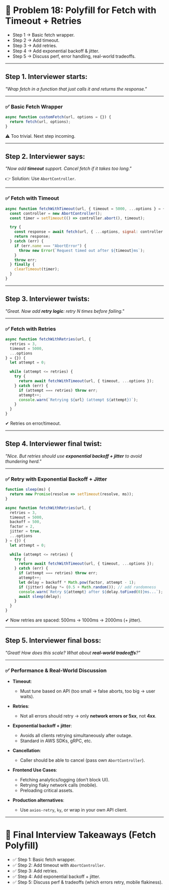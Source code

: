 # 🔎 Problem 18: Polyfill for Fetch with Timeout + Retries
* Step 1 → Basic fetch wrapper.
* Step 2 → Add timeout.
* Step 3 → Add retries.
* Step 4 → Add exponential backoff & jitter.
* Step 5 → Discuss perf, error handling, real-world tradeoffs.
---

## Step 1. Interviewer starts:

*"Wrap fetch in a function that just calls it and returns the response."*

---

### ✅ Basic Fetch Wrapper

```js
async function customFetch(url, options = {}) {
  return fetch(url, options);
}
```

⚠ Too trivial. Next step incoming.

---

## Step 2. Interviewer says:

*"Now add **timeout** support. Cancel fetch if it takes too long."*

👉 Solution: Use `AbortController`.

---

### ✅ Fetch with Timeout

```js
async function fetchWithTimeout(url, { timeout = 5000, ...options } = {}) {
  const controller = new AbortController();
  const timer = setTimeout(() => controller.abort(), timeout);

  try {
    const response = await fetch(url, { ...options, signal: controller.signal });
    return response;
  } catch (err) {
    if (err.name === "AbortError") {
      throw new Error(`Request timed out after ${timeout}ms`);
    }
    throw err;
  } finally {
    clearTimeout(timer);
  }
}
```

---

## Step 3. Interviewer twists:

*"Great. Now add **retry logic**: retry N times before failing."*

---

### ✅ Fetch with Retries

```js
async function fetchWithRetries(url, {
  retries = 3,
  timeout = 5000,
  ...options
} = {}) {
  let attempt = 0;

  while (attempt <= retries) {
    try {
      return await fetchWithTimeout(url, { timeout, ...options });
    } catch (err) {
      if (attempt === retries) throw err;
      attempt++;
      console.warn(`Retrying ${url} (attempt ${attempt})`);
    }
  }
}
```

✔ Retries on error/timeout.

---

## Step 4. Interviewer final twist:

*"Nice. But retries should use **exponential backoff + jitter** to avoid thundering herd."*

---

### ✅ Retry with Exponential Backoff + Jitter

```js
function sleep(ms) {
  return new Promise(resolve => setTimeout(resolve, ms));
}

async function fetchWithRetries(url, {
  retries = 3,
  timeout = 5000,
  backoff = 500,
  factor = 2,
  jitter = true,
  ...options
} = {}) {
  let attempt = 0;

  while (attempt <= retries) {
    try {
      return await fetchWithTimeout(url, { timeout, ...options });
    } catch (err) {
      if (attempt === retries) throw err;
      attempt++;
      let delay = backoff * Math.pow(factor, attempt - 1);
      if (jitter) delay *= (0.5 + Math.random()); // add randomness
      console.warn(`Retry ${attempt} after ${delay.toFixed(0)}ms...`);
      await sleep(delay);
    }
  }
}
```

✔ Now retries are spaced: 500ms → 1000ms → 2000ms (+ jitter).

---

## Step 5. Interviewer final boss:

*"Great! How does this scale? What about **real-world tradeoffs**?"*

---

### ✅ Performance & Real-World Discussion

* **Timeout**:

  * Must tune based on API (too small → false aborts, too big → user waits).

* **Retries**:

  * Not all errors should retry → only **network errors or 5xx**, not **4xx**.

* **Exponential backoff + jitter**:

  * Avoids all clients retrying simultaneously after outage.
  * Standard in AWS SDKs, gRPC, etc.

* **Cancellation**:

  * Caller should be able to cancel (pass own `AbortController`).

* **Frontend Use Cases**:

  * Fetching analytics/logging (don’t block UI).
  * Retrying flaky network calls (mobile).
  * Preloading critical assets.

* **Production alternatives**:

  * Use `axios-retry`, `ky`, or wrap in your own API client.

---

# 🎯 Final Interview Takeaways (Fetch Polyfill)

* ✅ Step 1: Basic fetch wrapper.
* ✅ Step 2: Add timeout with `AbortController`.
* ✅ Step 3: Add retries.
* ✅ Step 4: Add exponential backoff + jitter.
* ✅ Step 5: Discuss perf & tradeoffs (which errors retry, mobile flakiness).
